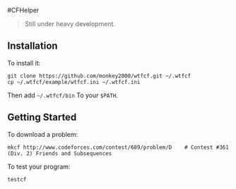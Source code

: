 #CFHelper
> Still under heavy development.

## Installation
To install it:
```shell
git clone https://github.com/monkey2000/wtfcf.git ~/.wtfcf
cp ~/.wtfcf/example/wtfcf.ini ~/.wtfcf.ini
```

Then add `~/.wtfcf/bin` To your `$PATH`.

## Getting Started
To download a problem:
```shell
mkcf http://www.codeforces.com/contest/689/problem/D    # Contest #361 (Div. 2) Friends and Subsequences
```

To test your program:
```shell
testcf
```
